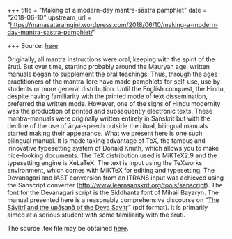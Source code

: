 +++
title = "Making of a modern-day mantra-śāstra pamphlet"
date = "2018-06-10"
upstream_url = "https://manasataramgini.wordpress.com/2018/06/10/making-a-modern-day-mantra-sastra-pamphlet/"

+++
Source: [here](https://manasataramgini.wordpress.com/2018/06/10/making-a-modern-day-mantra-sastra-pamphlet/).

Originally, all mantra instructions were oral, keeping with the spirit
of the śruti. But over time, starting probably around the Mauryan age,
written manuals began to supplement the oral teachings. Thus, through
the ages practitioners of the mantra-lore have made pamphlets for
self-use, use by students or more general distribution. Until the
English conquest, the Hindu, despite having familiarity with the printed
mode of text dissemination, preferred the written mode. However, one of
the signs of Hindu modernity was the production of printed and
subsequently electronic texts. These mantra-manuals were originally
written entirely in Sanskrit but with the decline of the use of
ārya-speech outside the ritual, bilingual manuals started making their
appearance. What we present here is one such bilingual manual. It is
made taking advantage of TeX, the famous and innovative typesetting
system of Donald Knuth, which allows you to make nice-looking documents.
The TeX distribution used is MiKTeX2.9 and the typesetting engine is
XeLaTeX. The text is input using the TeXworks environment, which comes
with MiKTeX for editing and typesetting. The Devanagari and IAST
conversion from an ITRANS input was achieved using the Sanscript
converter (<http://www.learnsanskrit.org/tools/sanscript>). The font for
the Devanagari script is the Siddhanta font of Mihail Bayaryn. The
manual presented here is a reasonably comprehensive discourse on “[The
Sāvitrī and the upāsanā of the Deva
Savitṛ](https://github.com/somasushma/tex-files/blob/master/pdf/Savitri.pdf)”
(pdf format). It is primarily aimed at a serious student with some
familiarity with the śruti.

The source .tex file may be obtained
[here](https://github.com/somasushma/tex-files/blob/master/saavitrii/Savitri.tex).

